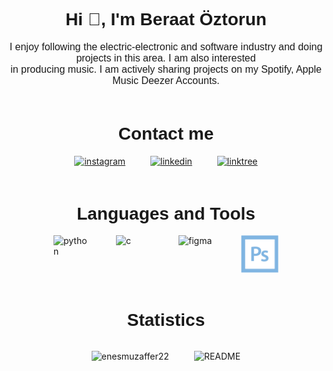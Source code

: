 <div class="container" style="height: 100%; width: 100%;">
        <h1 style="text-align: center; font-family: sans-serif;">Hi 👋, I'm Beraat Öztorun</h1>
        <p style="text-align: center; font-family: sans-serif; font-size: 16px;">I enjoy following the electric-electronic and software industry and doing projects in this area. I am also interested <br>in producing music. I am actively sharing projects on my Spotify, Apple Music Deezer Accounts.</p>
        <h1 style="text-align: center; font-family: sans-serif; margin-top: 60px;">Contact me</h1>
        <div class="social-media" style="display: flex; justify-content: center; align-items: center; flex-direction: row; column-gap: 40px;">
            <a href="https://instagram.com/beraatoztorunn" target="_blank"><img src="https://cdn-icons-png.flaticon.com/512/4494/4494488.png" alt="instagram" style="height: 60px; width: 60px;"></a>
            <a href="https://linkedin.com/in/beraatoztorun" target="_blank"><img src="https://cdn-icons-png.flaticon.com/512/145/145807.png" alt="linkedin" style="height: 60px; width: 60px;"></a>
            <a href="https://www.linktr.ee/beraat" target="_blank"><img src="https://cdn-icons-png.flaticon.com/512/3844/3844724.png" alt="linktree" style="height: 60px; width: 60px;"></a>
        </div>
        <h1 style="text-align: center; font-family: sans-serif; margin-top: 60px;">Languages and Tools</h1>
        <div class="lang-tools" style="display: flex; justify-content: center; align-items: center; flex-direction: row; column-gap: 40px;">
            <img src="https://cdn-icons-png.flaticon.com/512/5968/5968350.png" alt="python" width="60" height="60"/>
            <img src="https://cdn.icon-icons.com/icons2/2415/PNG/512/c_original_logo_icon_146611.png" alt="c" width="60" height="60"/>
            <img src="https://www.vectorlogo.zone/logos/figma/figma-icon.svg" alt="figma" width="60" height="60"/>
            <img src="https://raw.githubusercontent.com/devicons/devicon/master/icons/photoshop/photoshop-line.svg" alt="photoshop" width="60" height="60"/>
        </div>
        <h1 style="text-align: center; font-family: sans-serif; margin-top: 60px;">Statistics</h1>
        <div class="stats" style="display: flex; justify-content: center; flex-direction: row; column-gap: 40px;">
            <p><img src="https://github-readme-stats.vercel.app/api/top-langs?username=enesmuzaffer22&show_icons=true&locale=en&layout=compact" alt="enesmuzaffer22" /></p>
            <p><img src="https://github-readme-stats.vercel.app/api?username=beraatoztorun&show_icons=true&locale=en" alt="README" /></p>
        </div>
    </div>
